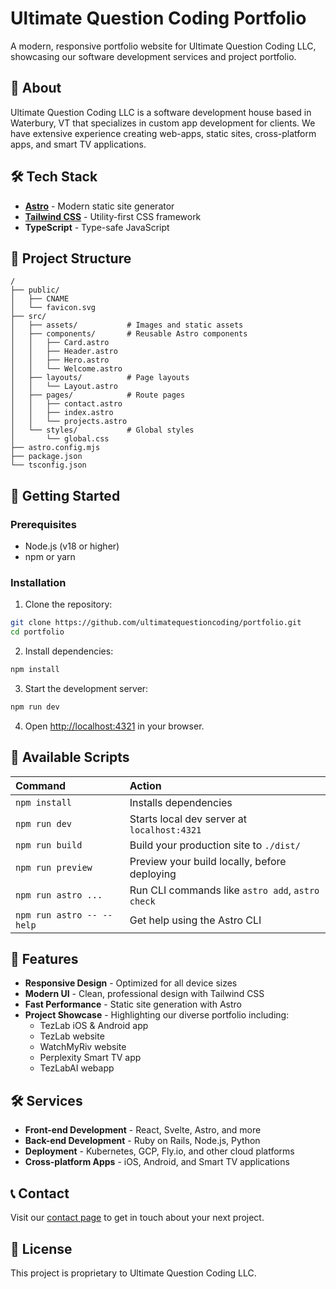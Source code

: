 # Ultimate Question Coding Portfolio

A modern, responsive portfolio website for Ultimate Question Coding LLC, showcasing our software development services and project portfolio.

## 🚀 About

Ultimate Question Coding LLC is a software development house based in Waterbury, VT that specializes in custom app development for clients. We have extensive experience creating web-apps, static sites, cross-platform apps, and smart TV applications.

## 🛠️ Tech Stack

- **[Astro](https://astro.build/)** - Modern static site generator
- **[Tailwind CSS](https://tailwindcss.com/)** - Utility-first CSS framework
- **TypeScript** - Type-safe JavaScript

## 📁 Project Structure

```
/
├── public/
│   ├── CNAME
│   └── favicon.svg
├── src/
│   ├── assets/           # Images and static assets
│   ├── components/       # Reusable Astro components
│   │   ├── Card.astro
│   │   ├── Header.astro
│   │   ├── Hero.astro
│   │   └── Welcome.astro
│   ├── layouts/          # Page layouts
│   │   └── Layout.astro
│   ├── pages/            # Route pages
│   │   ├── contact.astro
│   │   ├── index.astro
│   │   └── projects.astro
│   └── styles/           # Global styles
│       └── global.css
├── astro.config.mjs
├── package.json
└── tsconfig.json
```

## 🚀 Getting Started

### Prerequisites

- Node.js (v18 or higher)
- npm or yarn

### Installation

1. Clone the repository:
```bash
git clone https://github.com/ultimatequestioncoding/portfolio.git
cd portfolio
```

2. Install dependencies:
```bash
npm install
```

3. Start the development server:
```bash
npm run dev
```

4. Open [http://localhost:4321](http://localhost:4321) in your browser.

## 📜 Available Scripts

| Command                   | Action                                           |
| :------------------------ | :----------------------------------------------- |
| `npm install`             | Installs dependencies                            |
| `npm run dev`             | Starts local dev server at `localhost:4321`      |
| `npm run build`           | Build your production site to `./dist/`          |
| `npm run preview`         | Preview your build locally, before deploying     |
| `npm run astro ...`       | Run CLI commands like `astro add`, `astro check` |
| `npm run astro -- --help` | Get help using the Astro CLI                     |

## 🎯 Features

- **Responsive Design** - Optimized for all device sizes
- **Modern UI** - Clean, professional design with Tailwind CSS
- **Fast Performance** - Static site generation with Astro
- **Project Showcase** - Highlighting our diverse portfolio including:
  - TezLab iOS & Android app
  - TezLab website
  - WatchMyRiv website
  - Perplexity Smart TV app
  - TezLabAI webapp

## 🛠️ Services

- **Front-end Development** - React, Svelte, Astro, and more
- **Back-end Development** - Ruby on Rails, Node.js, Python
- **Deployment** - Kubernetes, GCP, Fly.io, and other cloud platforms
- **Cross-platform Apps** - iOS, Android, and Smart TV applications

## 📞 Contact

Visit our [contact page](https://ultimatequestioncoding.com/contact) to get in touch about your next project.

## 📄 License

This project is proprietary to Ultimate Question Coding LLC.

